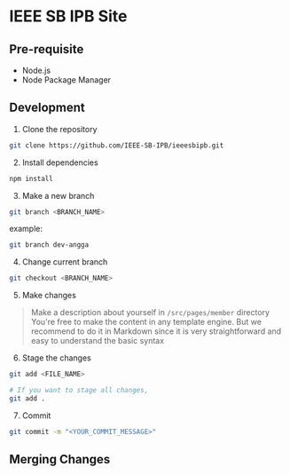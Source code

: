 # IEEE SB IPB Site

## Pre-requisite

- Node.js
- Node Package Manager

## Development

1. Clone the repository

```bash
git clone https://github.com/IEEE-SB-IPB/ieeesbipb.git
```

2. Install dependencies

```bash
npm install
```

3. Make a new branch

```bash
git branch <BRANCH_NAME>
```

example:

```bash
git branch dev-angga
```

4. Change current branch

```bash
git checkout <BRANCH_NAME>
```

5. Make changes

> Make a description about yourself in `/src/pages/member` directory
> You're free to make the content in any template engine. But we recommend to do it in Markdown since it is very straightforward and easy to understand the basic syntax

6. Stage the changes

```bash
git add <FILE_NAME>

# If you want to stage all changes,
git add .
```

7. Commit

```bash
git commit -m "<YOUR_COMMIT_MESSAGE>"
```

## Merging Changes

